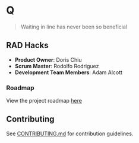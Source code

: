 # Q

> Waiting in line has never been so beneficial

## RAD Hacks

  - __Product Owner__: Doris Chiu
  - __Scrum Master__: Rodolfo Rodriguez
  - __Development Team Members__: Adam Alcott

### Roadmap

View the project roadmap [here](LINK_TO_PROJECT_ISSUES)


## Contributing

See [CONTRIBUTING.md](_CONTRIBUTING.md) for contribution guidelines.
